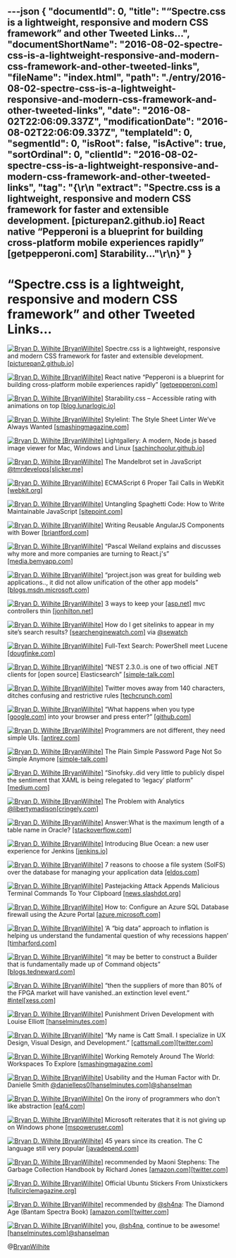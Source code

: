 ---json
{
  "documentId": 0,
  "title": "“Spectre.css is a lightweight, responsive and modern CSS framework” and other Tweeted Links…",
  "documentShortName": "2016-08-02-spectre-css-is-a-lightweight-responsive-and-modern-css-framework-and-other-tweeted-links",
  "fileName": "index.html",
  "path": "./entry/2016-08-02-spectre-css-is-a-lightweight-responsive-and-modern-css-framework-and-other-tweeted-links",
  "date": "2016-08-02T22:06:09.337Z",
  "modificationDate": "2016-08-02T22:06:09.337Z",
  "templateId": 0,
  "segmentId": 0,
  "isRoot": false,
  "isActive": true,
  "sortOrdinal": 0,
  "clientId": "2016-08-02-spectre-css-is-a-lightweight-responsive-and-modern-css-framework-and-other-tweeted-links",
  "tag": "{\r\n  \"extract\": \"Spectre.css is a lightweight, responsive and modern CSS framework for faster and extensible development. [picturepan2.github.io] React native “Pepperoni is a blueprint for building cross-platform mobile experiences rapidly” [getpepperoni.com] Starability...\"\r\n}"
}
---

# “Spectre.css is a lightweight, responsive and modern CSS framework” and other Tweeted Links…

[<img alt="Bryan D. Wilhite [BryanWilhite]" src="https://songhay.blob.core.windows.net/shared-social-twitter/BryanWilhite.jpeg">](http://songhayblog.azurewebsites.net/ "Bryan D. Wilhite [BryanWilhite]") Spectre.css is a lightweight, responsive and modern CSS framework for faster and extensible development. [[picturepan2.github.io]](https://picturepan2.github.io/spectre/)

[<img alt="Bryan D. Wilhite [BryanWilhite]" src="https://songhay.blob.core.windows.net/shared-social-twitter/BryanWilhite.jpeg">](http://songhayblog.azurewebsites.net/ "Bryan D. Wilhite [BryanWilhite]") React native “Pepperoni is a blueprint for building cross-platform mobile experiences rapidly” [[getpepperoni.com]](http://getpepperoni.com/)

[<img alt="Bryan D. Wilhite [BryanWilhite]" src="https://songhay.blob.core.windows.net/shared-social-twitter/BryanWilhite.jpeg">](http://songhayblog.azurewebsites.net/ "Bryan D. Wilhite [BryanWilhite]") Starability.css – Accessible rating with animations on top [[blog.lunarlogic.io]](http://blog.lunarlogic.io/2016/starability-css-accessible-rating-with-animations-on-top/)

[<img alt="Bryan D. Wilhite [BryanWilhite]" src="https://songhay.blob.core.windows.net/shared-social-twitter/BryanWilhite.jpeg">](http://songhayblog.azurewebsites.net/ "Bryan D. Wilhite [BryanWilhite]") Stylelint: The Style Sheet Linter We’ve Always Wanted [[smashingmagazine.com]](https://www.smashingmagazine.com/2016/05/stylelint-the-style-sheet-linter-weve-always-wanted/)

[<img alt="Bryan D. Wilhite [BryanWilhite]" src="https://songhay.blob.core.windows.net/shared-social-twitter/BryanWilhite.jpeg">](http://songhayblog.azurewebsites.net/ "Bryan D. Wilhite [BryanWilhite]") Lightgallery: A modern, Node.js based image viewer for Mac, Windows and Linux [[sachinchoolur.github.io]](http://sachinchoolur.github.io/lightgallery-desktop/)

[<img alt="Bryan D. Wilhite [BryanWilhite]" src="https://songhay.blob.core.windows.net/shared-social-twitter/BryanWilhite.jpeg">](http://songhayblog.azurewebsites.net/ "Bryan D. Wilhite [BryanWilhite]") The Mandelbrot set in JavaScript [@tmrdevelops](http://twitter.com/tmrdevelops)[[slicker.me]](http://slicker.me/fractals/fractals.htm)

[<img alt="Bryan D. Wilhite [BryanWilhite]" src="https://songhay.blob.core.windows.net/shared-social-twitter/BryanWilhite.jpeg">](http://songhayblog.azurewebsites.net/ "Bryan D. Wilhite [BryanWilhite]") ECMAScript 6 Proper Tail Calls in WebKit [[webkit.org]](https://webkit.org/blog/6240/ecmascript-6-proper-tail-calls-in-webkit/)

[<img alt="Bryan D. Wilhite [BryanWilhite]" src="https://songhay.blob.core.windows.net/shared-social-twitter/BryanWilhite.jpeg">](http://songhayblog.azurewebsites.net/ "Bryan D. Wilhite [BryanWilhite]") Untangling Spaghetti Code: How to Write Maintainable JavaScript [[sitepoint.com]](https://www.sitepoint.com/write-maintainable-javascript/)

[<img alt="Bryan D. Wilhite [BryanWilhite]" src="https://songhay.blob.core.windows.net/shared-social-twitter/BryanWilhite.jpeg">](http://songhayblog.azurewebsites.net/ "Bryan D. Wilhite [BryanWilhite]") Writing Reusable AngularJS Components with Bower [[briantford.com]](http://briantford.com/blog/angular-bower)

[<img alt="Bryan D. Wilhite [BryanWilhite]" src="https://songhay.blob.core.windows.net/shared-social-twitter/BryanWilhite.jpeg">](http://songhayblog.azurewebsites.net/ "Bryan D. Wilhite [BryanWilhite]") “Pascal Weiland explains and discusses why more and more companies are turning to React.j's” [[media.bemyapp.com]](http://media.bemyapp.com/intro-react-js-core-concepts/)

[<img alt="Bryan D. Wilhite [BryanWilhite]" src="https://songhay.blob.core.windows.net/shared-social-twitter/BryanWilhite.jpeg">](http://songhayblog.azurewebsites.net/ "Bryan D. Wilhite [BryanWilhite]") “project.json was great for building web applications.., it did not allow unification of the other app models” [[blogs.msdn.microsoft.com]](https://blogs.msdn.microsoft.com/dotnet/2016/05/23/changes-to-project-json/)

[<img alt="Bryan D. Wilhite [BryanWilhite]" src="https://songhay.blob.core.windows.net/shared-social-twitter/BryanWilhite.jpeg">](http://songhayblog.azurewebsites.net/ "Bryan D. Wilhite [BryanWilhite]") 3 ways to keep your [[asp.net]](http://asp.net) mvc controllers thin [[jonhilton.net]](https://jonhilton.net/2016/05/23/3-ways-to-keep-your-asp-net-mvc-controllers-thin/)

[<img alt="Bryan D. Wilhite [BryanWilhite]" src="https://songhay.blob.core.windows.net/shared-social-twitter/BryanWilhite.jpeg">](http://songhayblog.azurewebsites.net/ "Bryan D. Wilhite [BryanWilhite]") How do I get sitelinks to appear in my site’s search results? [[searchenginewatch.com]](https://searchenginewatch.com/sew/how-to/2430604/how-do-i-get-sitelinks-to-appear-in-my-site-s-search-results) via [@sewatch](http://twitter.com/sewatch)

[<img alt="Bryan D. Wilhite [BryanWilhite]" src="https://songhay.blob.core.windows.net/shared-social-twitter/BryanWilhite.jpeg">](http://songhayblog.azurewebsites.net/ "Bryan D. Wilhite [BryanWilhite]") Full-Text Search: PowerShell meet Lucene [[dougfinke.com]](http://dougfinke.com/blog/full-text-search-powershell-meet-lucene/)

[<img alt="Bryan D. Wilhite [BryanWilhite]" src="https://songhay.blob.core.windows.net/shared-social-twitter/BryanWilhite.jpeg">](http://songhayblog.azurewebsites.net/ "Bryan D. Wilhite [BryanWilhite]") “NEST 2.3.0..is one of two official .NET clients for [open source] Elasticsearch” [[simple-talk.com]](https://www.simple-talk.com/dotnet/development/how-to-build-a-search-page-with-elasticsearch-and-.net/)

[<img alt="Bryan D. Wilhite [BryanWilhite]" src="https://songhay.blob.core.windows.net/shared-social-twitter/BryanWilhite.jpeg">](http://songhayblog.azurewebsites.net/ "Bryan D. Wilhite [BryanWilhite]") Twitter moves away from 140 characters, ditches confusing and restrictive rules [[techcrunch.com]](http://techcrunch.com/2016/05/24/twitter-moves-away-from-140-characters-ditches-confusing-and-restrictive-rules/)

[<img alt="Bryan D. Wilhite [BryanWilhite]" src="https://songhay.blob.core.windows.net/shared-social-twitter/BryanWilhite.jpeg">](http://songhayblog.azurewebsites.net/ "Bryan D. Wilhite [BryanWilhite]") “What happens when you type [[google.com]](http://google.com) into your browser and press enter?” [[github.com]](https://github.com/alex/what-happens-when)

[<img alt="Bryan D. Wilhite [BryanWilhite]" src="https://songhay.blob.core.windows.net/shared-social-twitter/BryanWilhite.jpeg">](http://songhayblog.azurewebsites.net/ "Bryan D. Wilhite [BryanWilhite]") Programmers are not different, they need simple UIs. [[antirez.com]](http://antirez.com/news/107)

[<img alt="Bryan D. Wilhite [BryanWilhite]" src="https://songhay.blob.core.windows.net/shared-social-twitter/BryanWilhite.jpeg">](http://songhayblog.azurewebsites.net/ "Bryan D. Wilhite [BryanWilhite]") The Plain Simple Password Page Not So Simple Anymore [[simple-talk.com]](https://www.simple-talk.com/dotnet/asp.net/the-plain-simple-password-page-not-so-simple-anymore/)

[<img alt="Bryan D. Wilhite [BryanWilhite]" src="https://songhay.blob.core.windows.net/shared-social-twitter/BryanWilhite.jpeg">](http://songhayblog.azurewebsites.net/ "Bryan D. Wilhite [BryanWilhite]") “Sinofsky..did very little to publicly dispel the sentiment that XAML is being relegated to ‘legacy’ platform” [[medium.com]](https://medium.com/@ailon/how-one-announcement-destroyed-the-net-ecosystem-on-windows-19fb2ad1aa39)

[<img alt="Bryan D. Wilhite [BryanWilhite]" src="https://songhay.blob.core.windows.net/shared-social-twitter/BryanWilhite.jpeg">](http://songhayblog.azurewebsites.net/ "Bryan D. Wilhite [BryanWilhite]") The Problem with Analytics [@libertymadison](http://twitter.com/libertymadison)[[cringely.com]](http://www.cringely.com/2016/05/23/the-problem-with-analytics/)

[<img alt="Bryan D. Wilhite [BryanWilhite]" src="https://songhay.blob.core.windows.net/shared-social-twitter/BryanWilhite.jpeg">](http://songhayblog.azurewebsites.net/ "Bryan D. Wilhite [BryanWilhite]") Answer:What is the maximum length of a table name in Oracle? [[stackoverflow.com]](http://stackoverflow.com/a/756870/22944?stw=2)

[<img alt="Bryan D. Wilhite [BryanWilhite]" src="https://songhay.blob.core.windows.net/shared-social-twitter/BryanWilhite.jpeg">](http://songhayblog.azurewebsites.net/ "Bryan D. Wilhite [BryanWilhite]") Introducing Blue Ocean: a new user experience for Jenkins [[jenkins.io]](https://jenkins.io/blog/2016/05/26/introducing-blue-ocean/)

[<img alt="Bryan D. Wilhite [BryanWilhite]" src="https://songhay.blob.core.windows.net/shared-social-twitter/BryanWilhite.jpeg">](http://songhayblog.azurewebsites.net/ "Bryan D. Wilhite [BryanWilhite]") 7 reasons to choose a file system (SolFS) over the database for managing your application data [[eldos.com]](https://www.eldos.com/solfs/articles/7853.php?page=all#)

[<img alt="Bryan D. Wilhite [BryanWilhite]" src="https://songhay.blob.core.windows.net/shared-social-twitter/BryanWilhite.jpeg">](http://songhayblog.azurewebsites.net/ "Bryan D. Wilhite [BryanWilhite]") Pastejacking Attack Appends Malicious Terminal Commands To Your Clipboard [[news.slashdot.org]](https://news.slashdot.org/story/16/05/24/2116209/pastejacking-attack-appends-malicious-terminal-commands-to-your-clipboard?utm_source=feedly1.0mainlinkanon&utm_medium=feed)

[<img alt="Bryan D. Wilhite [BryanWilhite]" src="https://songhay.blob.core.windows.net/shared-social-twitter/BryanWilhite.jpeg">](http://songhayblog.azurewebsites.net/ "Bryan D. Wilhite [BryanWilhite]") How to: Configure an Azure SQL Database firewall using the Azure Portal [[azure.microsoft.com]](https://azure.microsoft.com/en-us/documentation/articles/sql-database-configure-firewall-settings/)

[<img alt="Bryan D. Wilhite [BryanWilhite]" src="https://songhay.blob.core.windows.net/shared-social-twitter/BryanWilhite.jpeg">](http://songhayblog.azurewebsites.net/ "Bryan D. Wilhite [BryanWilhite]") ‘A “big data” approach to inflation is helping us understand the fundamental question of why recessions happen’ [[timharford.com]](http://timharford.com/2016/05/a-billion-prices-cant-be-wrong/)

[<img alt="Bryan D. Wilhite [BryanWilhite]" src="https://songhay.blob.core.windows.net/shared-social-twitter/BryanWilhite.jpeg">](http://songhayblog.azurewebsites.net/ "Bryan D. Wilhite [BryanWilhite]") “it may be better to construct a Builder that is fundamentally made up of Command objects” [[blogs.tedneward.com]](http://blogs.tedneward.com/patterns/Builder-CSharp/)

[<img alt="Bryan D. Wilhite [BryanWilhite]" src="https://songhay.blob.core.windows.net/shared-social-twitter/BryanWilhite.jpeg">](http://songhayblog.azurewebsites.net/ "Bryan D. Wilhite [BryanWilhite]") “then the suppliers of more than 80% of the FPGA market will have vanished..an extinction level event.” [#intel](http://twitter.com/search?q=%23intel)[[xess.com]](http://www.xess.com/blog/extinction-level-event/)

[<img alt="Bryan D. Wilhite [BryanWilhite]" src="https://songhay.blob.core.windows.net/shared-social-twitter/BryanWilhite.jpeg">](http://songhayblog.azurewebsites.net/ "Bryan D. Wilhite [BryanWilhite]") Punishment Driven Development with Louise Elliott [[hanselminutes.com]](http://hanselminutes.com/526/punishment-driven-development-with-louise-elliott)

[<img alt="Bryan D. Wilhite [BryanWilhite]" src="https://songhay.blob.core.windows.net/shared-social-twitter/BryanWilhite.jpeg">](http://songhayblog.azurewebsites.net/ "Bryan D. Wilhite [BryanWilhite]") “My name is Catt Small. I specialize in UX Design, Visual Design, and Development.” [[cattsmall.com]](http://cattsmall.com/)[[twitter.com]](http://twitter.com/BryanWilhite/status/735953664452399109/photo/1)

[<img alt="Bryan D. Wilhite [BryanWilhite]" src="https://songhay.blob.core.windows.net/shared-social-twitter/BryanWilhite.jpeg">](http://songhayblog.azurewebsites.net/ "Bryan D. Wilhite [BryanWilhite]") Working Remotely Around The World: Workspaces To Explore [[smashingmagazine.com]](https://www.smashingmagazine.com/2016/05/working-remotely-around-world-workspaces-explore/)

[<img alt="Bryan D. Wilhite [BryanWilhite]" src="https://songhay.blob.core.windows.net/shared-social-twitter/BryanWilhite.jpeg">](http://songhayblog.azurewebsites.net/ "Bryan D. Wilhite [BryanWilhite]") Usability and the Human Factor with Dr. Danielle Smith [@danielleps0](http://twitter.com/danielleps0)[[hanselminutes.com]](http://hanselminutes.com/471/usability-and-the-human-factor-with-dr-danielle-smith)[@shanselman](http://twitter.com/shanselman)

[<img alt="Bryan D. Wilhite [BryanWilhite]" src="https://songhay.blob.core.windows.net/shared-social-twitter/BryanWilhite.jpeg">](http://songhayblog.azurewebsites.net/ "Bryan D. Wilhite [BryanWilhite]") On the irony of programmers who don't like abstraction [[eaf4.com]](http://eaf4.com/on-the-irony-of-programmers-who-dont-like-abstraction/)

[<img alt="Bryan D. Wilhite [BryanWilhite]" src="https://songhay.blob.core.windows.net/shared-social-twitter/BryanWilhite.jpeg">](http://songhayblog.azurewebsites.net/ "Bryan D. Wilhite [BryanWilhite]") Microsoft reiterates that it is not giving up on Windows phone [[mspoweruser.com]](http://mspoweruser.com/microsoft-reiterates-not-giving-windows-phone-for-umpteenth-time/)

[<img alt="Bryan D. Wilhite [BryanWilhite]" src="https://songhay.blob.core.windows.net/shared-social-twitter/BryanWilhite.jpeg">](http://songhayblog.azurewebsites.net/ "Bryan D. Wilhite [BryanWilhite]") 45 years since its creation. The C language still very popular [[javadepend.com]](http://www.javadepend.com/Blog/?p=2372)

[<img alt="Bryan D. Wilhite [BryanWilhite]" src="https://songhay.blob.core.windows.net/shared-social-twitter/BryanWilhite.jpeg">](http://songhayblog.azurewebsites.net/ "Bryan D. Wilhite [BryanWilhite]") recommended by Maoni Stephens: The Garbage Collection Handbook by Richard Jones [[amazon.com]](http://www.amazon.com/Garbage-Collection-Handbook-Management-Algorithms/dp/1420082795%3FSubscriptionId%3D1SW6D7X6ZXXR92KVX0G2%26tag%3Dthekintespacec00%26linkCode%3Dxm2%26camp%3D2025%26creative%3D165953%26creativeASIN%3D1420082795)[[twitter.com]](http://twitter.com/BryanWilhite/status/736079816152076288/photo/1)

[<img alt="Bryan D. Wilhite [BryanWilhite]" src="https://songhay.blob.core.windows.net/shared-social-twitter/BryanWilhite.jpeg">](http://songhayblog.azurewebsites.net/ "Bryan D. Wilhite [BryanWilhite]") Official Ubuntu Stickers From Unixstickers [[fullcirclemagazine.org]](http://fullcirclemagazine.org/2016/05/24/official-ubuntu-stickers-unixstickers/)

[<img alt="Bryan D. Wilhite [BryanWilhite]" src="https://songhay.blob.core.windows.net/shared-social-twitter/BryanWilhite.jpeg">](http://songhayblog.azurewebsites.net/ "Bryan D. Wilhite [BryanWilhite]") recommended by [@sh4na](http://twitter.com/sh4na): The Diamond Age (Bantam Spectra Book) [[amazon.com]](http://www.amazon.com/Diamond-Age-Bantam-Spectra-Book-ebook/dp/B000FBJCKI%3FSubscriptionId%3D1SW6D7X6ZXXR92KVX0G2%26tag%3Dthekintespacec00%26linkCode%3Dxm2%26camp%3D2025%26creative%3D165953%26creativeASIN%3DB000FBJCKI)[[twitter.com]](http://twitter.com/BryanWilhite/status/735954461680488448/photo/1)

[<img alt="Bryan D. Wilhite [BryanWilhite]" src="https://songhay.blob.core.windows.net/shared-social-twitter/BryanWilhite.jpeg">](http://songhayblog.azurewebsites.net/ "Bryan D. Wilhite [BryanWilhite]") you, [@sh4na](http://twitter.com/sh4na), continue to be awesome! [[hanselminutes.com]](http://hanselminutes.com/480/virtual-reality-today-with-andreia-gaita)[@shanselman](http://twitter.com/shanselman)

@[BryanWilhite](https://twitter.com/BryanWilhite)
